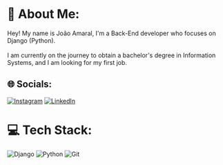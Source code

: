 # 💫 About Me:
Hey! My name is João Amaral, I'm a Back-End developer who focuses on Django (Python).<br><br>I am currently on the journey to obtain a bachelor's degree in Information Systems, and I am looking for my first job.


## 🌐 Socials:
[![Instagram](https://img.shields.io/badge/Instagram-%23E4405F.svg?logo=Instagram&logoColor=white)](https://instagram.com/j.amaralm) [![LinkedIn](https://img.shields.io/badge/LinkedIn-%230077B5.svg?logo=linkedin&logoColor=white)](https://linkedin.com/in/jamaralm) 

# 💻 Tech Stack:
![Django](https://img.shields.io/badge/django-%23092E20.svg?style=flat&logo=django&logoColor=white) ![Python](https://img.shields.io/badge/python-3670A0?style=flat&logo=python&logoColor=ffdd54) ![Git](https://img.shields.io/badge/git-%23F05033.svg?style=flat&logo=git&logoColor=white)

